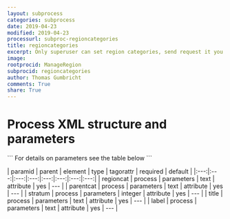 ```yaml
---
layout: subprocess
categories: subprocess
date: 2019-04-23
modified: 2019-04-23
processurl: subproc-regioncategories
title: regioncategories
excerpt: Only superuser can set region categories, send request it you really need a new region category
image: 
rootprocid: ManageRegion
subprocid: regioncategories
author: Thomas Gumbricht
comments: True
share: True
---
```


<h1 class='foot-description'>Process XML structure and parameters</h1>
```
For details on parameters see the table below
<?xml version="1.0" ?>
<process>
  <!--Generated from python-->
  <userproj plotid="yourplotid" projectid="yourprojectid" siteid="yoursiteid" system="systemid" tractid="yourtractid" userid="youruserid"/>
  <period endday="DD" endmonth="MM" endyear="YYYY" seasonendday="DD" seasonendmonth="MM" seasonstartday="DD" seasonstartmonth="MM" startday="DD" startmonth="MM" startyear="YYYY" timestep="timestep"/>
  <parameters label="txtstring" parentcat="txtstring" regioncat="txtstring" stratum="xyz" title="txtstring"/>
</process>
```

| paramid | parent | element | type | tagorattr | required | default |
|:---:|:---:|:---:|:---:|:---:|:---:|:---:|:---:|
| regioncat | process | parameters | text | attribute | yes | --- |
| parentcat | process | parameters | text | attribute | yes | --- |
| stratum | process | parameters | integer | attribute | yes | --- |
| title | process | parameters | text | attribute | yes | --- |
| label | process | parameters | text | attribute | yes | --- |
